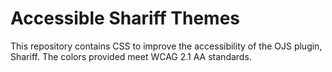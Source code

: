 # Accessible Shariff Themes
This repository contains CSS to improve the accessibility of the OJS plugin, Shariff. The colors provided meet WCAG 2.1 AA standards. 
